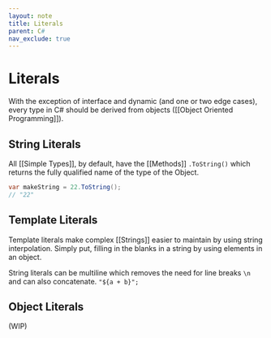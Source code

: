 ```yaml
---
layout: note
title: Literals
parent: C#
nav_exclude: true
---
```


# Literals
With the exception of interface and dynamic (and one or two edge cases), every type in C# should be derived from objects ([[Object Oriented Programming]]). 

## String Literals
All [[Simple Types]], by default, have the [[Methods]] `.ToString()` which returns the fully qualified name of the type of the Object.

```cs 
var makeString = 22.ToString();
// "22"
```

## Template Literals
Template literals make complex [[Strings]] easier to maintain by using string interpolation. Simply put, filling in the blanks in a string by using elements in an object. 

String literals can be multiline which removes the need for line breaks `\n` and can also concatenate. `"${a + b}";`

## Object Literals
(WIP)

